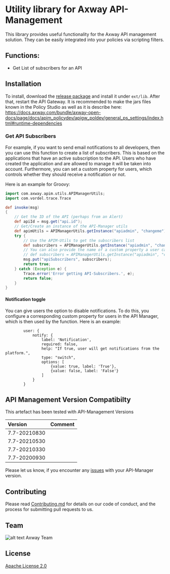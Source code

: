 # Utility library for Axway API-Management

This library provides useful functionality for the Axway API management solution. They can be easily integrated into your policies via scripting filters.

## Functions: 

- Get List of subscribers for an API

## Installation

To install, download the [release package](https://github.com/Axway-API-Management-Plus/apim-utils/releases) and install it under `ext/lib`. After that, restart the API Gateway. It is recommended to make the jars files known in the Policy Studio as well as it is describe here: https://docs.axway.com/bundle/axway-open-docs/page/docs/apim_policydev/apigw_poldev/general_ps_settings/index.html#runtime-dependencies

### Get API Subscribers

For example, if you want to send email notifications to all developers, then you can use this function to create a list of subscribers. 
This is based on the applications that have an active subscription to the API. Users who have created the application and are allowed to manage it will be taken into account. 
Furthermore, you can set a custom property for users, which controls whether they should receive a notification or not.

Here is an example for Groovy:  

```groovy
import com.axway.apim.utils.APIManagerUtils;
import com.vordel.trace.Trace

def invoke(msg)
{
    // Get the ID of the API (perhaps from an Alert)
    def apiId = msg.get("api.id");
    // Get/Create an instance of the API-Manager utils
    def apimUtils = APIManagerUtils.getInstance("apiadmin", "changeme");
    try {
        // Use the APIM-Utils to get the subscribers list
        def subscribers = APIManagerUtils.getInstance("apiadmin", "changeme").getSubscribers(apiId);
        // You can also provide the name of a custom property a user can set to disable notifications
        // def subscribers = APIManagerUtils.getInstance("apiadmin", "changeme").getSubscribers(apiId, "notify");
        msg.put("apiSubscribers", subscribers);
        return true;
    } catch (Exception e) {
        Trace.error('Error getting API-Subscribers.', e);
        return false;
    }
}
```

#### Notification toggle

You can give users the option to disable notifications. To do this, you configure a corresponding custom property for users in the API Manager, which is then used by the function. Here is an example:

```
        user: {
            notify: {
                label: 'Notification',
                required: false,
                help: "If true, user will get notifications from the platform.",
                type: "switch",
                options: [
                    {value: true, label: 'True'},
                    {value: false, label: 'False'}
                ]
            }
        }
```

## API Management Version Compatibilty

This artefact has been tested with API-Management Versions

| Version            | Comment         |
| :---               | :---            |
| 7.7-20210830       |                 |
| 7.7-20210530       |                 |
| 7.7-20210330       |                 |
| 7.7-20200930       |                 |

Please let us know, if you encounter any [issues](https://github.com/Axway-API-Management-Plus/utils/issues) with your API-Manager version.  

## Contributing

Please read [Contributing.md](https://github.com/Axway-API-Management-Plus/Common/blob/master/Contributing.md) for details on our code of conduct, and the process for submitting pull requests to us.

## Team

![alt text][Axwaylogo] Axway Team

[Axwaylogo]: https://github.com/Axway-API-Management/Common/blob/master/img/AxwayLogoSmall.png  "Axway logo"


## License
[Apache License 2.0](/LICENSE)
